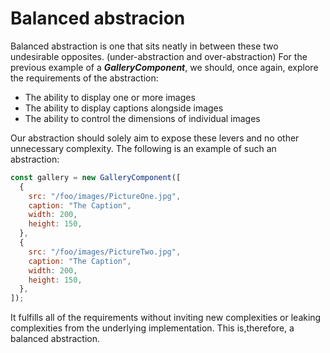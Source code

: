 # Balanced abstracion

Balanced abstraction is one that sits neatly in between these two undesirable opposites. (under-abstraction and over-abstraction)
For the previous example of a **_GalleryComponent_**, we should, once again, explore the requirements of the abstraction:

- The ability to display one or more images
- The ability to display captions alongside images
- The ability to control the dimensions of individual images

Our abstraction should solely aim to expose these levers and no other unnecessary complexity. The following is an example of such an abstraction:

```javascript
const gallery = new GalleryComponent([
  {
    src: "/foo/images/PictureOne.jpg",
    caption: "The Caption",
    width: 200,
    height: 150,
  },
  {
    src: "/foo/images/PictureTwo.jpg",
    caption: "The Caption",
    width: 200,
    height: 150,
  },
]);
```

It fulfills all of the requirements without inviting new complexities or leaking complexities from the underlying implementation. This is,therefore, a balanced abstraction.
